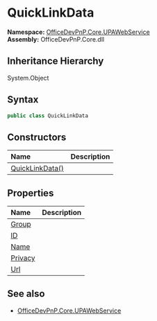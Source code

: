 # QuickLinkData
  

**Namespace:** [OfficeDevPnP.Core.UPAWebService](OfficeDevPnP.Core.UPAWebService.md)  
**Assembly:** OfficeDevPnP.Core.dll  
## Inheritance Hierarchy
System.Object  


## Syntax
```C#
public class QuickLinkData
```
## Constructors
|**Name**|**Description**|
|:-----|:-----|
| [QuickLinkData()](OfficeDevPnP.Core.UPAWebService.QuickLinkData.ctor1.md) | 
## Properties
|**Name**|**Description**|
|:-----|:-----|
| [Group](OfficeDevPnP.Core.UPAWebService.QuickLinkData.Group.md) | 
| [ID](OfficeDevPnP.Core.UPAWebService.QuickLinkData.ID.md) | 
| [Name](OfficeDevPnP.Core.UPAWebService.QuickLinkData.Name.md) | 
| [Privacy](OfficeDevPnP.Core.UPAWebService.QuickLinkData.Privacy.md) | 
| [Url](OfficeDevPnP.Core.UPAWebService.QuickLinkData.Url.md) | 
## See also
- [OfficeDevPnP.Core.UPAWebService](OfficeDevPnP.Core.UPAWebService.md)
